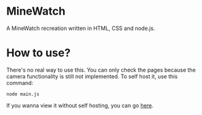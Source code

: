# MineWatch
A MineWatch recreation written in HTML, CSS and node.js.

# How to use?
There's no real way to use this. You can only check the pages because the camera functionality is still not implemented.
To self host it, use this command:
```
node main.js
```
If you wanna view it without self hosting, you can go [here](https://minewatch.vercel.app).
